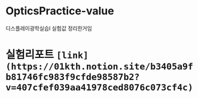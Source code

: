 # OpticsPractice-value
디스플레이광학실습I 실험값 정리한거임

# 실험리포트 `[link](https://01kth.notion.site/b3405a9fb81746fc983f9cfde98587b2?v=407cfef039aa41978ced8076c073cf4c)`
